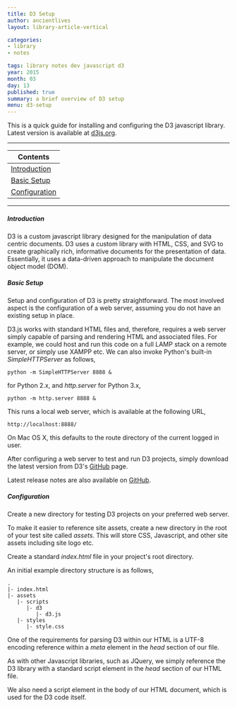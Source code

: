 ```yaml
---
title: D3 Setup
author: ancientlives
layout: library-article-vertical

categories:
- library
- notes

tags: library notes dev javascript d3
year: 2015
month: 03
day: 13
published: true
summary: a brief overview of D3 setup
menu: d3-setup
---
```


This is a quick guide for installing and configuring the D3 javascript library. 
Latest version is available at [d3js.org](http://d3js.org/).

***

Contents |
-----------|
[Introduction](#intro) |
[Basic Setup](#setup) |
[Configuration](#config) |

***

<a id="intro"></a>
##### Introduction
D3 is a custom javascript library designed for the manipulation of data centric
documents. D3 uses a custom library with HTML, CSS, and SVG to create graphically
rich, informative documents for the presentation of data. Essentially, it uses a
data-driven approach to manipulate the document object model (DOM).

<a id="setup"></a>
##### Basic Setup
Setup and configuration of D3 is pretty straightforward. The most involved aspect
is the configuration of a web server, assuming you do not have an existing setup 
in place.

D3.js works with standard HTML files and, therefore, requires a web server simply
capable of parsing and rendering HTML and associated files. For example, we could
host and run this code on a full LAMP stack on a remote server, or simply use XAMPP etc. We can
also invoke Python's built-in *SimpleHTTPServer* as follows,

```
python -m SimpleHTTPServer 8888 &
```

for Python 2.x, and *http.server* for Python 3.x,

```
python -m http.server 8888 &
```

This runs a local web server, which is available at the following URL,

```
http://localhost:8888/
```

On Mac OS X, this defaults to the route directory of the current logged in user.

After configuring a web server to test and run D3 projects, simply download the 
latest version from D3's [GitHub](https://github.com/mbostock/d3) page.

Latest release notes are also available on [GitHub](https://github.com/mbostock/d3/releases/).

<a id="config"></a>
##### Configuration
Create a new directory for testing D3 projects on your preferred web server.

To make it easier to reference site assets, create a new directory in the root
of your test site called *assets*. This will store CSS, Javascript, and other
site assets including site logo etc.

Create a standard *index.html* file in your project's root directory.

An initial example directory structure is as follows,

```
. 
|- index.html
|- assets
   |- scripts
      |- d3
         |- d3.js
   |- styles
      |- style.css
```


One of the requirements for parsing D3 within our HTML is a UTF-8 encoding reference
within a *meta* element in the *head* section of our file.

As with other Javascript libraries, such as JQuery, we simply reference the D3
library with a standard script element in the *head* section of our HTML file.

We also need a script element in the body of our HTML document, which is used for the
D3 code itself.





